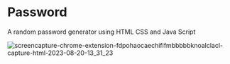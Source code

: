 # Password
A random password generator using HTML CSS and Java Script


![screencapture-chrome-extension-fdpohaocaechififmbbbbbknoalclacl-capture-html-2023-08-20-13_31_23](https://github.com/KomalR2003/Password/assets/138985585/43363f42-3e4c-4dd7-b390-4e274c7e2621)
